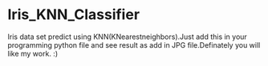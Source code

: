 # Iris_KNN_Classifier
Iris data set predict using KNN(KNearestneighbors).Just  add this in your programming python file and see result as add in  JPG file.Definately you will like my work. :)
